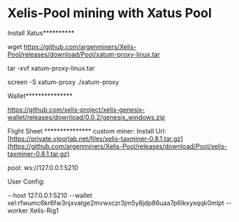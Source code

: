 # Xelis-Pool mining with Xatus Pool 
Install Xatus**********

wget https://github.com/argenminers/Xelis-Pool/releases/download/Pool/xatum-proxy-linux.tar

tar -xvf xatum-proxy-linux.tar

screen -S xatum-proxy ./xatum-proxy



Wallet***************

https://github.com/xelis-project/xelis-genesix-wallet/releases/download/0.0.2/genesix_windows.zip


Flight Sheet ***************
custom miner: Install Url:
[https://private.viporlab.net/files/xelis-taxminer-0.8.1.tar.gz](https://github.com/argenminers/Xelis-Pool/releases/download/Pool/xelis-taxminer-0.8.1.tar.gz)

pool:
ws://127.0.0.1:5210

User Config: 

--host 127.0.0.1:5210 --wallet xel:rfwumc6kr6fw3njxvatge2mvwxczr3jm5y8jdp86uaa7p6lkxyxqqk0mlpt --worker Xelis-Rig1
